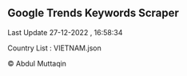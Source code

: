 

## Google Trends Keywords Scraper 
 
Last Update 27-12-2022 , 16:58:34

Country List :
VIETNAM.json



© Abdul Muttaqin 
